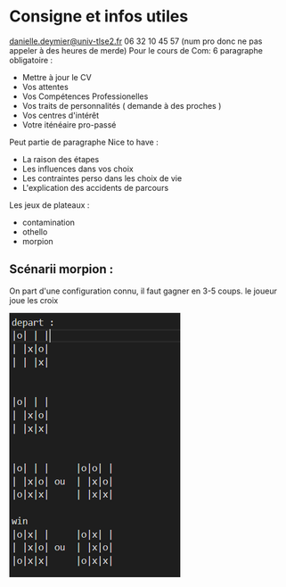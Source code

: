 # Consigne et infos utiles

danielle.deymier@univ-tlse2.fr
06 32 10 45 57 (num pro donc ne pas appeler à des heures de merde)
Pour le cours de Com:
6 paragraphe obligatoire :
- Mettre à jour le CV
- Vos attentes
- Vos Compétences Professionelles
 - Vos traits de personnalités ( demande à des proches )
 - Vos centres d'intérêt
 - Votre iténéaire pro-passé

Peut partie de paragraphe
Nice to have :
 - La raison des étapes
 - Les influences dans vos choix
 - Les contraintes perso dans les choix de vie
 - L'explication des accidents de parcours


Les jeux de plateaux :
* contamination
* othello
* morpion

## Scénarii morpion :
On part d'une configuration connu, il faut gagner en 3-5 coups. 
le joueur joue les croix  

![alt](ressources/scenarii_morpion.png)